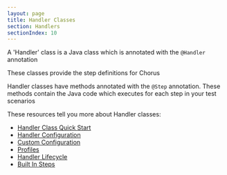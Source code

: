 ```yaml
---
layout: page
title: Handler Classes
section: Handlers
sectionIndex: 10
---
```


A 'Handler' class is a Java class which is annotated with the `@Handler` annotation

These classes provide the step definitions for Chorus
 
Handler classes have methods annotated with the `@Step` annotation.
These methods contain the Java code which executes for each step in your test scenarios

These resources tell you more about Handler classes:

* [Handler Class Quick Start](/pages/Handlers/HandlerQuickStart)
* [Handler Configuration](/pages/Handlers/HandlerConfiguration)
* [Custom Configuration](/pages/Handlers/CustomConfiguration)
* [Profiles](/pages/Handlers/Profiles)
* [Handler Lifecycle](/pages/Handlers/HandlerLifecycle)
* [Built In Steps](/pages/BuiltInHandlers/BuiltInSteps)

